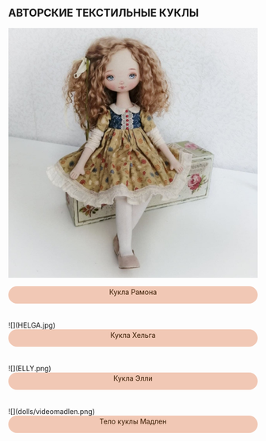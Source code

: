 
## АВТОРСКИЕ ТЕКСТИЛЬНЫЕ КУКЛЫ 

![](dolls/RAMONA720.jpg)
<div onclick="window.open('course1');" style="cursor:pointer;border-width:0;border-style:solid;background-color:#f1c8b5;width:100%;text-align:center;color:#3a1d03;-moz-border-radius: 30px;vertical-align: middle;height: 32px;padding-top: 3px;margin-bottom:35px;  -webkit-border-radius:50px;">Кукла Рамона</div> 
![](HELGA.jpg)
<div onclick="window.open('course2');" style="cursor:pointer;border-width:0;border-style:solid;background-color:#f1c8b5;width:100%;text-align:center;color:#3a1d03;-moz-border-radius: 30px;vertical-align: middle;height: 32px;padding-top: 3px;margin-bottom:35px; -webkit-border-radius:50px;">Кукла Хельга</div> 
![](ELLY.png)  
<div onclick="window.open('course3');" style="cursor:pointer;border-width:0;border-style:solid;background-color:#f1c8b5;width:100%;text-align:center;color:#3a1d03;-moz-border-radius: 30px;vertical-align: middle;height: 32px;padding-top: 3px; margin-bottom:35px; -webkit-border-radius:50px;">Кукла Элли</div>
![](dolls/videomadlen.png)
<div onclick="window.open('course4');" style="cursor:pointer;border-width:0;border-style:solid;background-color:#f1c8b5;width:100%;text-align:center;color:#3a1d03;-moz-border-radius: 30px;vertical-align: middle;height: 32px;padding-top: 3px;margin-bottom:35px;  -webkit-border-radius:50px;">Тело куклы Мадлен</div> 
